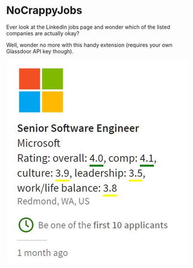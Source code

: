# NoCrappyJobs
Ever look at the LinkedIn jobs page and wonder which of the listed companies are actually okay?

Well, wonder no more with this handy extension (requires your own Glassdoor API key though).

![screenshot](/screenshot.jpg "Screenshot")
